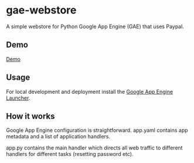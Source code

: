gae-webstore
============

A simple webstore for Python Google App Engine (GAE) that uses Paypal.

Demo
----

[Demo](https://sample-webstore.appspot.com)

Usage
-----

For local development and deployment install the [Google App Engine Launcher](https://developers.google.com/appengine/downloads).

How it works
------------

Google App Engine configuration is straightforward.  app.yaml contains app metadata and a list of application handlers.

app.py contains the main handler which directs all web traffic to different handlers for different tasks (resetting password etc).


